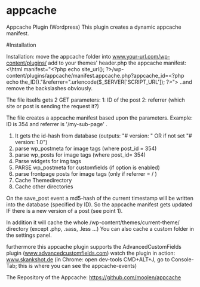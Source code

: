 appcache
========

Appcache Plugin (Wordpress)
This plugin creates a dynamic appcache manifest.

#Installation

Installation: 
move the appcache folder into www.your-url.com/wp-content/plugins/
add to your themes' header.php the appcache manifest:
<\html manifest="<\?php echo site_url(); ?>/wp-content/plugins/appcache/manifest.appcache.php?appcache_id=<\?php echo the_ID()."&referrer=".urlencode($_SERVER['SCRIPT_URL']); ?>">
..and remove the backslashes obviously.

The file itselfs gets 2 GET parameters: 
1: ID of the post
2: referrer (which site or post is sending the request it?)

The file creates a appcache manifest based upon the parameters. 
Example: ID is 354 and referrer is '/my-sub-page' .

1. It gets the id-hash from database (outputs: "# version: <somehash>" OR  if not set "# version: 1.0")
2. parse wp_postmeta for image tags (where post_id = 354)
3. parse wp_posts for image tags (where post_id= 354)
4. Parse widgets for img tags
5. PARSE wp_postmeta for customfields (if option is enabled)
6. parse frontpage posts for image tags (only if referrer = / )
7. Cache Themedirectory
8. Cache other directories

On the save_post event a md5-hash of the current timestamp will be written into the database (specified by ID).
So the appcache manifest gets updated IF there is a new version of a post (see point 1).

In addition it will cache the whole /wp-content/themes/current-theme/ directory (except .php, .sass, .less ...)
You can also cache a custom folder in the settings panel.

furthermore this appcache plugin supports the AdvancedCustomFields plugin (www.advancedcustomfields.com)
watch the plugin in action: www.skankshot.de (in Chrome: open dev-tools CMD+ALT+J, go to Console-Tab; this is where you can see the appcache-events)

The Repository of the Appcache: 
https://github.com/moolen/appcache
